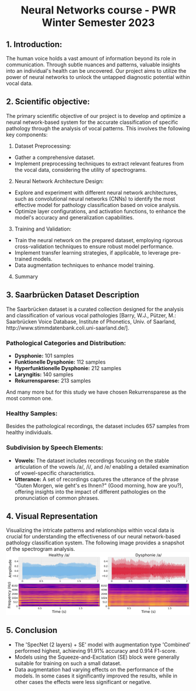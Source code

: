<div align="center">
    <h1>Neural Networks course - PWR Winter Semester 2023</h1> 
</div>

<div>
<h2>
1. Introduction:
</h2>
The human voice holds a vast amount of information beyond its role in communication. Through subtle nuances and patterns, valuable insights into an individual's health can be uncovered. Our project aims to utilize the power of neural networks to unlock the untapped diagnostic potential within vocal data.
</div>
<div>
<h2>
2. Scientific objective:
</h2>
The primary scientific objective of our project is to develop and optimize a neural network-based system for the accurate classification of specific pathology through the analysis of vocal patterns. This involves the following key components:

1. Dataset Preprocessing:
  <ul>
    <li>Gather a comprehensive dataset.</li>
    <li>Implement preprocessing techniques to extract relevant features from the vocal data, considering the utility of spectrograms.</li>
  </ul>

 2. Neural Network Architecture Design:
  <ul>
    <li>Explore and experiment with different neural network architectures, such as convolutional neural networks (CNNs) to identify the most effective model for pathology classification based on voice analysis.</li>
    <li>Optimize layer configurations, and activation functions, to enhance the model's accuracy and generalization capabilities.</li>
  </ul>

3. Training and Validation:
  <ul>
    <li>Train the neural network on the prepared dataset, employing rigorous cross-validation techniques to ensure robust model performance.</li>
    <li>Implement transfer learning strategies, if applicable, to leverage pre-trained models.</li>
    <li>Data augmentation techniques to enhance model training.</li>
  </ul>

4. Summary

<div>
<h2>3. Saarbrücken Dataset Description</h2>

  <p>The Saarbrücken dataset is a curated collection designed for the analysis and classification of various vocal pathologies [Barry, W.J., Pützer, M.: Saarbrücken Voice Database, Institute of Phonetics, Univ. of Saarland, http://www.stimmdatenbank.coli.uni-saarland.de/]. </p>

  <h3>Pathological Categories and Distribution:</h3>

  <ul>
    <li><strong>Dysphonie:</strong> 101 samples</li>
    <li><strong>Funktionelle Dysphonie:</strong> 112 samples</li>
    <li><strong>Hyperfunktionelle Dysphonie:</strong> 212 samples</li>
    <li><strong>Laryngitis:</strong> 140 samples</li>
    <li><strong>Rekurrensparese:</strong> 213 samples</li>
  </ul>
    And many more but for this study we have chosen Rekurrensparese as the most common one.

  <h3>Healthy Samples:</h3>

  <p> Besides the pathological recordings, the dataset includes 657 samples from healthy individuals.</p>

  <h3>Subdivision by Speech Elements:</h3>

  <ul>
    <li><strong>Vowels:</strong> The dataset includes recordings focusing on the stable articulation of the vowels /a/, /i/, and /e/ enabling a detailed examination of vowel-specific characteristics.</li>
    <li><strong>Utterance:</strong> A set of recordings captures the utterance of the phrase "Guten Morgen, wie geht's es Ihnen?" (Good morning, how are you?), offering insights into the impact of different pathologies on the pronunciation of common phrases.</li>
  </ul>
</div>

<div>
    <h2>4. Visual Representation</h2>
    Visualizing the intricate patterns and relationships within vocal data is crucial for understanding the effectiveness of our neural network-based pathology classification system. The following image provides a snapshot of the spectrogram analysis.
    
<div align="center">
    <img src="Images/spec_comparison.jpg" alt="NSpec" style="width: 800px; height: auto; vertical-align: middle; display: inline-block;" />
</div>
</div>

<div>
    <h2>5. Conclusion</h2>
  <ul>
    <li>The 'SpecNet (2 layers) + SE' model with augmentation type 'Combined' performed highest, achieving 91.91% accuracy and 0.914 F1-score.</li>
    <li>Models using the Squeeze-and-Excitation (SE) block were generally suitable for training on such a small dataset.</li>
    <li>Data augmentation had varying effects on the performance of the models. In some cases it significantly improved the results, while in other cases the effects were less significant or negative.</li>
  </ul>
</div>


